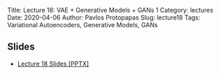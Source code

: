 Title: Lecture 18: VAE + Generative Models + GANs 1
Category: lectures
Date: 2020-04-06
Author: Pavlos Protopapas
Slug: lecture18
Tags: Variational Autoencoders, Generative Models, GANs


## Slides

- [Lecture 18 Slides [PPTX]](presentation/cs109b_VAE.pptx)
